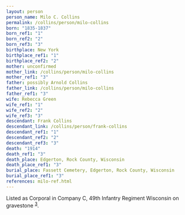 ```yaml
---
layout: person
person_name: Milo C. Collins
permalink: /collins/person/milo-collins
born: "1835-1837"
born_ref1: "1"
born_ref2: "2"
born_ref3: "3"
birthplace: New York
birthplace_ref1: "1"
birthplace_ref2: "2"
mother: unconfirmed
mother_link: /collins/person/milo-collins
mother_ref1: "3"
father: possibly Arnold Collins
father_link: /collins/person/milo-collins
father_ref1: "3"
wife: Rebecca Green
wife_ref1: "1"
wife_ref2: "2"
wife_ref3: "3"
descendant: Frank Collins
descendant_link: /collins/person/frank-collins
descendant_ref1: "1"
descendant_ref2: "2"
descendant_ref3: "3"
death: "1914"
death_ref1: "3"
death_place: Edgerton, Rock County, Wisconsin
death_place_ref1: "3"
burial_place: Fassett Cemetery, Edgerton, Rock County, Wisconsin
burial_place_ref1: "3"
references: milo-ref.html
---
```


Listed as Corporal in Company C, 49th Infantry Regiment Wisconsin on gravestone <sup>[3](#3)</sup>.
